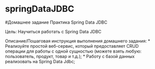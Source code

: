 # springDataJDBC

#Домашнее задание
Практика Spring Data JDBC

Цель:
    Научиться работать с Spring Data JDBC

Описание/Пошаговая инструкция выполнения домашнего задания:
    * Реализуйте простой веб-сервис, который предоставляет CRUD операции для работы с одной сущностью (можете взять любую: пользователь, продукт, товар и т.д.);
    * Работу с базой данных реализовать на Spring Data Jdbc;

